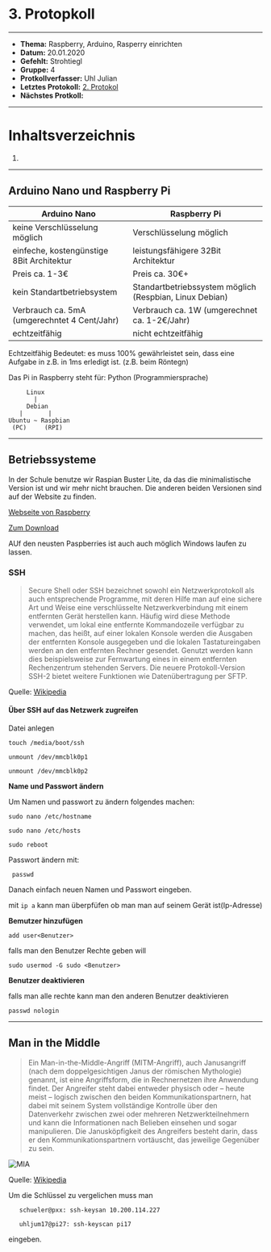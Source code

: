 # 3. Protopkoll

------------------------------

* **Thema:** Raspberry, Arduino, Rasperry einrichten
* **Datum:** 20.01.2020
* **Gefehlt:** Strohtiegl
* **Gruppe:** 4
* **Protkollverfasser:** Uhl Julian
* **Letztes Protokoll:** [2. Protokol](https://github.com/HTLMechatronics/m17-3ahme-la1-sx/blob/uhljum17/uhljum17/protokolle/protkoll_2019-10-14_uhljum17.md)
* **Nächstes Protkoll:**

------------------------------

# Inhaltsverzeichnis
  1.

------------------------------
## Arduino Nano und Raspberry Pi

  Arduino Nano                                | Raspberry Pi
  --------------------------------------------|-----------------------------------------
  keine Verschlüsselung möglich               | Verschlüsselung möglich
  einfeche, kostengünstige 8Bit Architektur   | leistungsfähigere 32Bit Architektur
  Preis ca. 1-3€                              | Preis ca. 30€+
  kein Standartbetriebsystem                  | Standartbetriebssystem möglich (Respbian, Linux Debian)
  Verbrauch ca. 5mA (umgerechntet 4 Cent/Jahr)| Verbrauch ca. 1W (umgerechnet ca. 1-2€/Jahr)
  echtzeitfähig                               | nicht echtzeitfähig 
  
  Echtzeitfähig Bedeutet: es muss 100% gewährleistet sein, dass eine Aufgabe in z.B. in 1ms erledigt ist. (z.B. beim Röntegn)
  
  Das Pi in Raspberry steht für: Python (Programmiersprache)
  
         Linux 
           |
         Debian
       |       |
    Ubuntu ~ Raspbian
     (PC)     (RPI)
 
--------------------------------------

## Betriebssysteme

  In der Schule benutze wir Raspian Buster Lite, da das die minimalistische Version ist und wir mehr nicht brauchen. Die anderen beiden     Versionen sind auf der Website zu finden.

[Webseite von Raspberry](https://www.raspberrypi.org) 

[Zum Download](https://www.raspberrypi.org/downloads)

AUf den neusten Paspberries ist auch auch möglich Windows laufen zu lassen.

### SSH

>Secure Shell oder SSH bezeichnet sowohl ein Netzwerkprotokoll als auch entsprechende Programme, mit deren Hilfe man auf eine sichere Art und Weise eine verschlüsselte Netzwerkverbindung mit einem entfernten Gerät herstellen kann. Häufig wird diese Methode verwendet, um lokal eine entfernte Kommandozeile verfügbar zu machen, das heißt, auf einer lokalen Konsole werden die Ausgaben der entfernten Konsole ausgegeben und die lokalen Tastatureingaben werden an den entfernten Rechner gesendet. Genutzt werden kann dies beispielsweise zur Fernwartung eines in einem entfernten Rechenzentrum stehenden Servers. Die neuere Protokoll-Version SSH-2 bietet weitere Funktionen wie Datenübertragung per SFTP. 

Quelle: [Wikipedia](https://de.wikipedia.org/wiki/Secure_Shell)

#### Über SSH auf das Netzwerk zugreifen
 
 Datei anlegen
   
    touch /media/boot/ssh
    
    unmount /dev/mmcblk0p1
    
    unmount /dev/mmcblk0p2
    

**Name und Passwort ändern**

Um Namen und passwort zu ändern folgendes machen:

    sudo nano /etc/hostname

    sudo nano /etc/hosts

    sudo reboot
    
Passwort ändern mit:

     passwd

Danach einfach neuen Namen und Passwort eingeben.

mit `ip a` kann man überpfüfen ob man man auf seinem Gerät ist(Ip-Adresse)


**Bemutzer hinzufügen**

    add user<Benutzer>
    
 falls man den Benutzer Rechte geben will
 
    sudo usermod -G sudo <Benutzer>

**Benutzer deaktivieren**

falls man alle rechte kann man den anderen Benutzer deaktivieren

    passwd nologin

-----------------------------

## Man in the Middle

>Ein Man-in-the-Middle-Angriff (MITM-Angriff), auch Janusangriff (nach dem doppelgesichtigen Janus der römischen Mythologie) genannt,    ist eine Angriffsform, die in Rechnernetzen ihre Anwendung findet. Der Angreifer steht dabei entweder physisch oder – heute meist –   logisch zwischen den beiden Kommunikationspartnern, hat dabei mit seinem System vollständige Kontrolle über den Datenverkehr zwischen zwei oder mehreren Netzwerkteilnehmern und kann die Informationen nach Belieben einsehen und sogar manipulieren. Die Janusköpfigkeit des Angreifers besteht darin, dass er den Kommunikationspartnern vortäuscht, das jeweilige Gegenüber zu sein. 


  ![MIA](http://wiki.cas.mcmaster.ca/images/3/38/Man_in_the_Middle.jpg)

Quelle: [Wikipedia](https://de.wikipedia.org/wiki/Man-in-the-Middle-Angriff)


Um die Schlüssel zu vergelichen muss man

       schueler@pxx: ssh-keysan 10.200.114.227
       
       uhljum17@pi27: ssh-keyscan pi17
       
       
eingeben.
